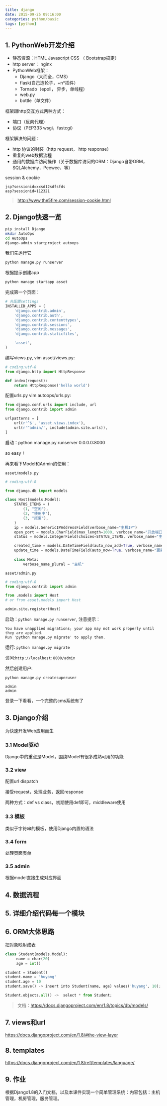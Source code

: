 ```yaml
---
title: django
date: 2015-09-25 09:16:00
categories: python/basic
tags: [python]
---
```

## 1.  PythonWeb开发介绍
- 静态资源：HTML Javascript  CSS （ Bootstrap搞定）
- http server： nginx
- PythonWeb框架：
  - Django（大而全，CMS）
  - flask(自己造轮子，+n*插件）
  - Tornado（epoll， 异步，单线程）
  - web.py
  - bottle（单文件）
    

框架跟http交互方式两种方式：
- 端口（反向代理）
- 协议（PEP333 wsgi，fastcgi）
  

框架解决的问题：
- http 协议的封装（http request， http response）
- 重复的web数据流程
- 通用的数据库访问操作（关于数据库访问的ORM：Django自带ORM，SQLAlchemy，Peewee，等）

session & cookie
```
jsp?sessionid=xxsd12sdfsfds
asp?sessionid=112321
```
> http://www.the5fire.com/session-cookie.html


## 2. Django快速一览
``` bash
pip install Django
mkdir AutoOps
cd AutoOps
django-admin startproject autoops
```

我们先运行它
``` bash
python manage.py runserver
```

根据提示创建app
``` bash
python manage startapp asset
```

完成第一个页面：
``` python
# 先配置settings
INSTALLED_APPS = (
    'django.contrib.admin',
    'django.contrib.auth',
    'django.contrib.contenttypes',
    'django.contrib.sessions',
    'django.contrib.messages',
    'django.contrib.staticfiles',

    'asset',
)
```
编写views.py, vim asset/views.py:
``` python
# coding:utf-8
from django.http import HttpResponse

def index(request):
    return HttpResponse('hello world')
```

配置urls.py vim autoops/urls.py:
``` python
from django.conf.urls import include, url
from django.contrib import admin

urlpatterns = [
    url(r'^$', 'asset.views.index'),
    url(r'^admin/', include(admin.site.urls)),
]
```
启动：python manage.py runserver 0.0.0.0:8000

so easy！

再来看下Model和Admin的使用：

`asset/models.py`
``` python
# coding:utf-8

from django.db import models

class Host(models.Model):
    STATUS_ITEMS = (
        (1, "空闲"),
        (2, "使用中"),
        (3, "报废"),
    )
    ip = models.GenericIPAddressField(verbose_name="主机IP")
    open_port = models.CharField(max_length=1000, verbose_name="开放端口")
    status = models.IntegerField(choices=STATUS_ITEMS, verbose_name="主机状态")

    created_time = models.DateTimeField(auto_now_add=True, verbose_name="创建时间")
    update_time = models.DateTimeField(auto_now=True, verbose_name="更新时间")
     
    class Meta:
        verbose_name_plural = "主机"
```

`asset/admin.py`
``` python
# coding:utf-8
from django.contrib import admin

from .models import Host
# or from asset.models import Host

admin.site.register(Host)
```
启动：`python manage.py runserver`, 注意提示：
```
You have unapplied migrations; your app may not work properly until they are applied.
Run 'python manage.py migrate' to apply them.
```

运行: `python manage.py migrate`

访问:`http://localhost:8000/admin`

然后创建用户:
```
python manage.py createsuperuser

admin
admin
```

登录一下看看，一个完整的cms系统有了

## 3. Django介绍
为快速开发Web应用而生

### 3.1 Model驱动
Django中的重点是Model，围绕Model有很多成熟可用的功能

### 3.2 view
配置url dispatch
     
接受request，处理业务，返回response
     
两种方式：def  vs  class，初期使用def即可，middleware使用
     
### 3.3 模板
类似于字符串的模板，使用Django内置的语法
     
### 3.4 form
处理页面表单
     
### 3.5 admin
根据model直接生成对应界面

## 4. 数据流程

## 5. 详细介绍代码每一个模块

## 6. ORM大体思路
把对象映射成表
``` python
class Student(models.Model):
     name = char(20)
     age = int()

student = Student()
student.name = 'huyang'
student.age = 10
student.save() -> insert into Student(name, age) values('huyang', 10);

Student.objects.all() ->  select * from Student;
```
> 文档：https://docs.djangoproject.com/en/1.8/topics/db/models/

## 7. views和url
https://docs.djangoproject.com/en/1.8/#the-view-layer

## 8. templates
https://docs.djangoproject.com/en/1.8/ref/templates/language/

## 9. 作业
根据Django1.8的入门文档，以及本课件实现一个简单管理系统：内容包括：主机管理，机房管理，服务管理。